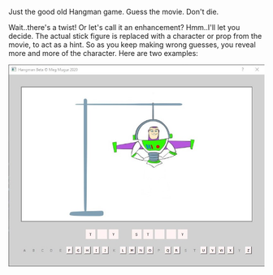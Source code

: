 Just the good old Hangman game. Guess the movie. Don't die.

Wait..there's a twist! Or let's call it an enhancement? Hmm..I'll let you decide. The actual stick figure is replaced with a character or prop from the movie, to act as a hint. So as you keep making wrong guesses, you reveal more and more of the character. Here are two examples:

![BuzzLightyear](https://github.com/megmugur/HangmanGame/blob/master/HangmanGame/Images/GameScreenshot.jpg)